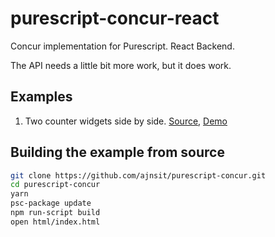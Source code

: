 # purescript-concur-react

Concur implementation for Purescript. React Backend.

The API needs a little bit more work, but it does work.

## Examples

1. Two counter widgets side by side. [Source](https://github.com/ajnsit/purescript-concur/blob/master/src/Test/Main.purs), [Demo](https://ajnsit.github.io/purescript-concur/)

## Building the example from source

```bash
git clone https://github.com/ajnsit/purescript-concur.git
cd purescript-concur
yarn
psc-package update
npm run-script build
open html/index.html
```
